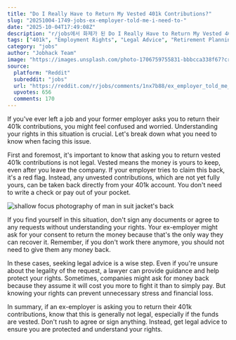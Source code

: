 ```yaml
---
title: "Do I Really Have to Return My Vested 401k Contributions?"
slug: "20251004-1749-jobs-ex-employer-told-me-i-need-to-"
date: "2025-10-04T17:49:08Z"
description: "r/jobs에서 화제가 된 Do I Really Have to Return My Vested 401k Contributions?에 대한 깊이 있는 분석과 인사이트"
tags: ["401k", "Employment Rights", "Legal Advice", "Retirement Planning"]
category: "jobs"
author: "Jobhack Team"
image: "https://images.unsplash.com/photo-1706759755831-bbbcca338f67?crop=entropy&cs=tinysrgb&fit=max&fm=jpg&ixid=M3w3OTU0NDF8MHwxfHNlYXJjaHw0NHx8am9iJTIwc2VhcmNofGVufDF8MHx8fDE3NTk2MDAxMzl8MA&ixlib=rb-4.1.0&q=80&w=1080"
source:
  platform: "Reddit"
  subreddit: "jobs"
  url: "https://reddit.com/r/jobs/comments/1nx7b88/ex_employer_told_me_i_need_to_give_back_their/"
  upvotes: 656
  comments: 170
---
```


If you've ever left a job and your former employer asks you to return their 401k contributions, you might feel confused and worried. Understanding your rights in this situation is crucial. Let's break down what you need to know when facing this issue.

First and foremost, it's important to know that asking you to return vested 401k contributions is not legal. Vested means the money is yours to keep, even after you leave the company. If your employer tries to claim this back, it's a red flag. Instead, any unvested contributions, which are not yet fully yours, can be taken back directly from your 401k account. You don't need to write a check or pay out of your pocket.

![shallow focus photography of man in suit jacket's back](https://images.unsplash.com/photo-1459180129673-eefb56f79b45?crop=entropy&cs=tinysrgb&fit=max&fm=jpg&ixid=M3w3OTU0NDF8MHwxfHNlYXJjaHwyfHxjYXJlZXJ8ZW58MXwwfHx8MTc1OTYwMDE0MHww&ixlib=rb-4.1.0&q=80&w=1080)

If you find yourself in this situation, don't sign any documents or agree to any requests without understanding your rights. Your ex-employer might ask for your consent to return the money because that's the only way they can recover it. Remember, if you don't work there anymore, you should not need to give them any money back. 

In these cases, seeking legal advice is a wise step. Even if you're unsure about the legality of the request, a lawyer can provide guidance and help protect your rights. Sometimes, companies might ask for money back because they assume it will cost you more to fight it than to simply pay. But knowing your rights can prevent unnecessary stress and financial loss.

In summary, if an ex-employer is asking you to return their 401k contributions, know that this is generally not legal, especially if the funds are vested. Don't rush to agree or sign anything. Instead, get legal advice to ensure you are protected and understand your rights.